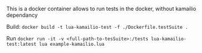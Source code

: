 This is a docker container allows to run tests in the docker, without kamailio dependancy

Build:
`docker build -t lua-kamailio-test -f ./Dockerfile.testSuite .`

Run
`docker run -it -v <full-path-to-tesSuite>:/tests lua-kamailio-test:latest lua example-kamailio.lua`